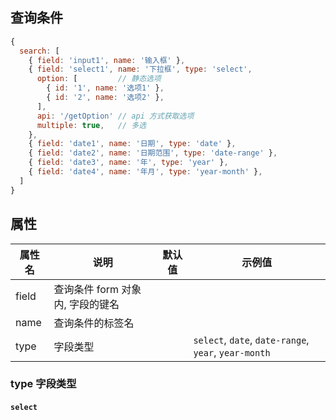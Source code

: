 ## 查询条件

``` js
{
  search: [
    { field: 'input1', name: '输入框' },
    { field: 'select1', name: '下拉框', type: 'select',
      option: [         // 静态选项
        { id: '1', name: '选项1' },
        { id: '2', name: '选项2' },
      ],
      api: '/getOption' // api 方式获取选项
      multiple: true,   // 多选
    },
    { field: 'date1', name: '日期', type: 'date' },
    { field: 'date2', name: '日期范围', type: 'date-range' },
    { field: 'date3', name: '年', type: 'year' },
    { field: 'date4', name: '年月', type: 'year-month' },
  ]
}
```
## 属性

| 属性名 | 说明                             | 默认值 | 示例值                                               |
| ------ | -------------------------------- | ------ | ---------------------------------------------------- |
| field  | 查询条件 form 对象内, 字段的键名 |        |                                                      |
| name   | 查询条件的标签名                 |        |                                                      |
| type   | 字段类型                         |        | `select`, `date`, `date-range`, `year`, `year-month` |

### type 字段类型

#### `select`

